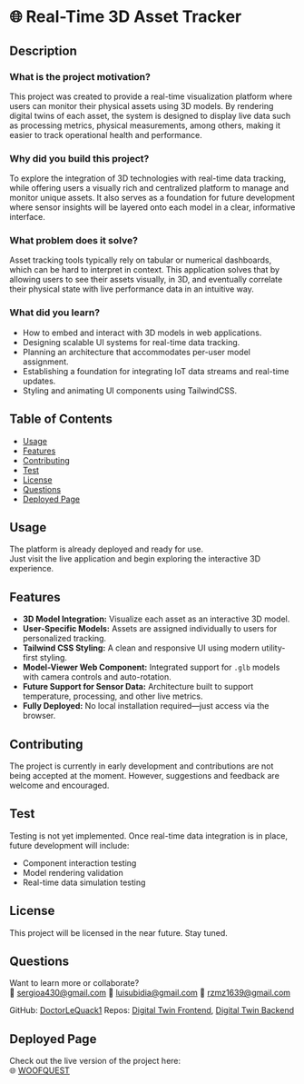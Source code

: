 # 🌐 Real-Time 3D Asset Tracker

## Description

### What is the project motivation?
This project was created to provide a real-time visualization platform where users can monitor their physical assets using 3D models. By rendering digital twins of each asset, the system is designed to display live data such as processing metrics, physical measurements, among others, making it easier to track operational health and performance.

### Why did you build this project?
To explore the integration of 3D technologies with real-time data tracking, while offering users a visually rich and centralized platform to manage and monitor unique assets. It also serves as a foundation for future development where sensor insights will be layered onto each model in a clear, informative interface.

### What problem does it solve?
Asset tracking tools typically rely on tabular or numerical dashboards, which can be hard to interpret in context. This application solves that by allowing users to see their assets visually, in 3D, and eventually correlate their physical state with live performance data in an intuitive way.

### What did you learn?
- How to embed and interact with 3D models in web applications.
- Designing scalable UI systems for real-time data tracking.
- Planning an architecture that accommodates per-user model assignment.
- Establishing a foundation for integrating IoT data streams and real-time updates.
- Styling and animating UI components using TailwindCSS.

## Table of Contents
- [Usage](#usage)
- [Features](#features)
- [Contributing](#contributing)
- [Test](#test)
- [License](#license)
- [Questions](#questions)
- [Deployed Page](#deployed-page)

## Usage

The platform is already deployed and ready for use.  
Just visit the live application and begin exploring the interactive 3D experience.

## Features

- **3D Model Integration:** Visualize each asset as an interactive 3D model.
- **User-Specific Models:** Assets are assigned individually to users for personalized tracking.
- **Tailwind CSS Styling:** A clean and responsive UI using modern utility-first styling.
- **Model-Viewer Web Component:** Integrated support for `.glb` models with camera controls and auto-rotation.
- **Future Support for Sensor Data:** Architecture built to support temperature, processing, and other live metrics.
- **Fully Deployed:** No local installation required—just access via the browser.

## Contributing

The project is currently in early development and contributions are not being accepted at the moment. However, suggestions and feedback are welcome and encouraged.

## Test

Testing is not yet implemented. Once real-time data integration is in place, future development will include:
- Component interaction testing
- Model rendering validation
- Real-time data simulation testing

## License

This project will be licensed in the near future. Stay tuned.

## Questions

Want to learn more or collaborate?  
📧 [sergioa430@gmail.com](mailto:sergioa430@gmail.com)
📧 [luisubidia@gmail.com](mailto:luisubidia@gmail.com)
📧 [rzmz1639@gmail.com](mailto:rzmz1639@gmail.com)

GitHub: [DoctorLeQuack1](https://github.com/DoctorLeQuack1)
Repos: [Digital Twin Frontend](https://github.com/DoctorLeQuack1/digital-twin-front), [Digital Twin Backend](https://github.com/DoctorLeQuack1/digital-twin-backend)

## Deployed Page

Check out the live version of the project here:  
🌐 [WOOFQUEST](https://woof-quest.web.app/)
